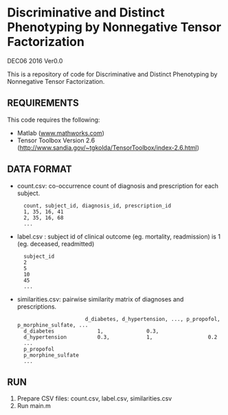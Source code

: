 # Discriminative and Distinct Phenotyping by Nonnegative Tensor Factorization 
DEC06 2016 Ver0.0

This is a repository of code for Discriminative and Distinct Phenotyping by Nonnegative Tensor Factorization. 

## REQUIREMENTS
This code requires the following:
- Matlab (www.mathworks.com)
- Tensor Toolbox Version 2.6 (http://www.sandia.gov/~tgkolda/TensorToolbox/index-2.6.html)


## DATA FORMAT
- count.csv: co-occurrence count of diagnosis and prescription for each subject. 

		count, subject_id, diagnosis_id, prescription_id
		1, 35, 16, 41
		2, 35, 16, 68
		...

- label.csv : subject id of clinical outcome (eg. mortality, readmission) is 1 (eg. deceased, readmitted)

		subject_id
		2
		5
		10
		45
		...
- similarities.csv: pairwise similarity matrix of diagnoses and prescriptions.

							d_diabetes, d_hypertension, ..., p_propofol, p_morphine_sulfate, ...
		d_diabetes				1,				0.3,				
		d_hypertension			0.3, 			1,					0.2
		...
		p_propofol
		p_morphine_sulfate
		...
## RUN
1. Prepare CSV files: count.csv, label.csv, similarities.csv
2. Run main.m

